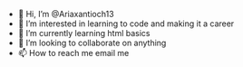 - 👋 Hi, I’m @Ariaxantioch13
- 👀 I’m interested in learning to code and making it a career
- 🌱 I’m currently learning html basics
- 💞️ I’m looking to collaborate on anything 
- 📫 How to reach me email me

<!---
Ariaxantioch13/Ariaxantioch13 is a ✨ special ✨ repository because its `README.md` (this file) appears on your GitHub profile.
You can click the Preview link to take a look at your changes.
--->
